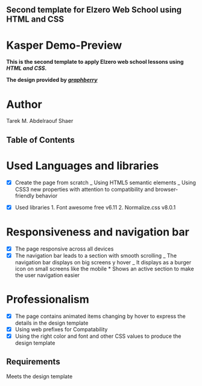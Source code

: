 ## Second template for Elzero Web School using HTML and CSS

# Kasper Demo-Preview

**This is the second template to apply Elzero web school lessons using _HTML and CSS._**

**The design provided by _[graphberry](https://www.graphberry.com/item/kasper-one-page-psd-template)_**

# Author

Tarek M. Abdelraouf Shaer

## Table of Contents

# Used Languages and libraries

- [x] Create the page from scratch
      _ Using HTML5 semantic elements
      _ Using CSS3 new properties with attention to compatibility and browser-friendly behavior

- [x] Used libraries 1. Font awesome free v6.11 2. Normalize.css v8.0.1

# Responsiveness and navigation bar

- [x] The page responsive across all devices
- [x] The navigation bar leads to a section with smooth scrolling
      _ The navigation bar displays on big screens y hover
      _ It displays as a burger icon on small screens like the mobile \* Shows an active section to make the user navigation easier

# Professionalism

- [x] The page contains animated items changing by hover to express the details in the design template
- [x] Using web prefixes for Compatability
- [x] Using the right color and font and other CSS values to produce the design template

## Requirements

Meets the design template
